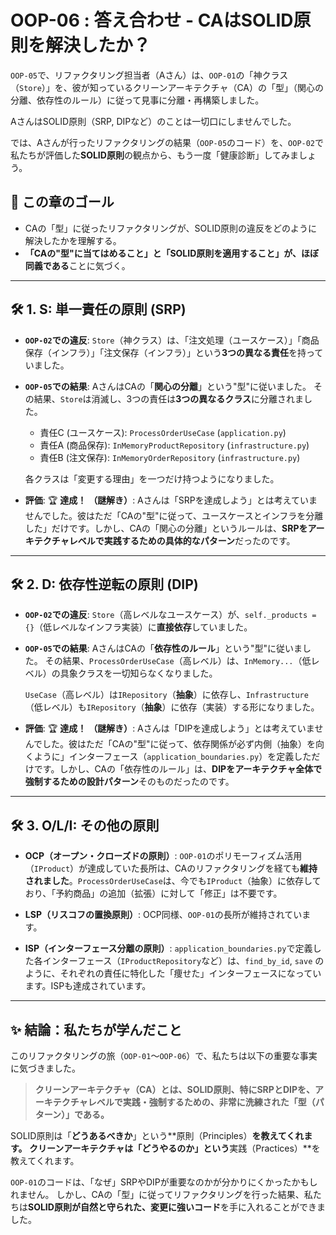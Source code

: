 # OOP-06 : 答え合わせ - CAはSOLID原則を解決したか？

`OOP-05`で、リファクタリング担当者（Aさん）は、`OOP-01`の「神クラス（`Store`）」を、彼が知っているクリーンアーキテクチャ（CA）の「型」（関心の分離、依存性のルール）に従って見事に分離・再構築しました。

AさんはSOLID原則（SRP, DIPなど）のことは一切口にしませんでした。

では、Aさんが行ったリファクタリングの結果（`OOP-05`のコード）を、`OOP-02`で私たちが評価した**SOLID原則**の観点から、もう一度「健康診断」してみましょう。

## 🎯 この章のゴール

* CAの「型」に従ったリファクタリングが、SOLID原則の違反をどのように解決したかを理解する。
* **「CAの"型"に当てはめること」と「SOLID原則を適用すること」が、ほぼ同義である**ことに気づく。

---

## 🛠️ 1. S: 単一責任の原則 (SRP)

* **`OOP-02`での違反**:
    `Store`（神クラス）は、「注文処理（ユースケース）」「商品保存（インフラ）」「注文保存（インフラ）」という**3つの異なる責任**を持っていました。

* **`OOP-05`での結果**:
    AさんはCAの「**関心の分離**」という"型"に従いました。
    その結果、`Store`は消滅し、3つの責任は**3つの異なるクラス**に分離されました。
    * 責任C (ユースケース): `ProcessOrderUseCase` (`application.py`)
    * 責任A (商品保存): `InMemoryProductRepository` (`infrastructure.py`)
    * 責任B (注文保存): `InMemoryOrderRepository` (`infrastructure.py`)

    各クラスは「変更する理由」を一つだけ持つようになりました。

* **評価**: 🏆 **達成！**
    **（謎解き）**: Aさんは「SRPを達成しよう」とは考えていませんでした。彼はただ「CAの"型"に従って、ユースケースとインフラを分離した」だけです。しかし、CAの「関心の分離」というルールは、**SRPをアーキテクチャレベルで実践するための具体的なパターン**だったのです。

---

## 🛠️ 2. D: 依存性逆転の原則 (DIP)

* **`OOP-02`での違反**:
    `Store`（高レベルなユースケース）が、`self._products = {}`（低レベルなインフラ実装）に**直接依存**していました。

* **`OOP-05`での結果**:
    AさんはCAの「**依存性のルール**」という"型"に従いました。
    その結果、`ProcessOrderUseCase`（高レベル）は、`InMemory...`（低レベル）の具象クラスを一切知らなくなりました。

    `UseCase`（高レベル）は`IRepository`（**抽象**）に依存し、`Infrastructure`（低レベル）も`IRepository`（**抽象**）に依存（実装）する形になりました。

    

* **評価**: 🏆 **達成！**
    **（謎解き）**: Aさんは「DIPを達成しよう」とは考えていませんでした。彼はただ「CAの"型"に従って、依存関係が必ず内側（抽象）を向くように」インターフェース（`application_boundaries.py`）を定義しただけです。しかし、CAの「依存性のルール」は、**DIPをアーキテクチャ全体で強制するための設計パターン**そのものだったのです。

---

## 🛠️ 3. O/L/I: その他の原則

* **OCP（オープン・クローズドの原則）**:
    `OOP-01`のポリモーフィズム活用（`IProduct`）が達成していた長所は、CAのリファクタリングを経ても**維持されました**。`ProcessOrderUseCase`は、今でも`IProduct`（抽象）に依存しており、「予約商品」の追加（拡張）に対して「修正」は不要です。

* **LSP（リスコフの置換原則）**:
    OCP同様、`OOP-01`の長所が維持されています。

* **ISP（インターフェース分離の原則）**:
    `application_boundaries.py`で定義した各インターフェース（`IProductRepository`など）は、`find_by_id`, `save` のように、それぞれの責任に特化した「痩せた」インターフェースになっています。ISPも達成されています。

---

## ✨ 結論：私たちが学んだこと

このリファクタリングの旅（`OOP-01`〜`OOP-06`）で、私たちは以下の重要な事実に気づきました。

> **クリーンアーキテクチャ（CA）とは、SOLID原則、特にSRPとDIPを、アーキテクチャレベルで実践・強制するための、非常に洗練された「型（パターン）」である。**

SOLID原則は「**どうあるべきか**」という**原則（Principles）**を教えてくれます。
クリーンアーキテクチャは「**どうやるのか**」という**実践（Practices）**を教えてくれます。

`OOP-01`のコードは、「なぜ」SRPやDIPが重要なのかが分かりにくかったかもしれません。
しかし、CAの「型」に従ってリファクタリングを行った結果、私たちは**SOLID原則が自然と守られた、変更に強いコード**を手に入れることができました。

